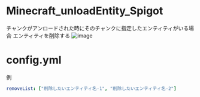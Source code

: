 # Minecraft_unloadEntity_Spigot
チャンクがアンロードされた時にそのチャンクに指定したエンティティがいる場合 エンティティを削除する
![image](https://user-images.githubusercontent.com/77374813/200154058-8a3bd2bb-b3cf-4902-9ac3-36d5945b69bc.png)
# config.yml
例
```yml
removeList: ["削除したいエンティティ名-1", "削除したいエンティティ名-2"]
```
